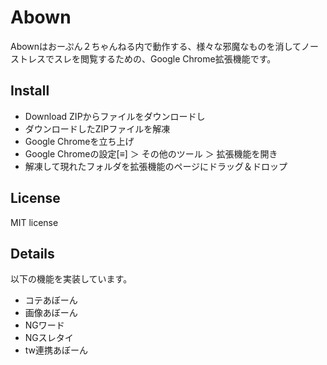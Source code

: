 Abown
=====

Abownはおーぷん２ちゃんねる内で動作する、様々な邪魔なものを消してノーストレスでスレを閲覧するための、Google Chrome拡張機能です。

Install
-----
- Download ZIPからファイルをダウンロードし
- ダウンロードしたZIPファイルを解凍
- Google Chromeを立ち上げ
- Google Chromeの設定[≡] ＞ その他のツール ＞ 拡張機能を開き
- 解凍して現れたフォルダを拡張機能のページにドラッグ＆ドロップ 

License
-----
MIT license

Details
-----
以下の機能を実装しています。

- コテあぼーん
- 画像あぼーん
- NGワード
- NGスレタイ
- tw連携あぼーん